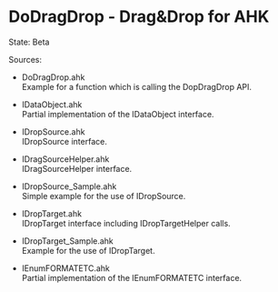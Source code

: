 # DoDragDrop - Drag&Drop for AHK
State: Beta

Sources:  

* DoDragDrop.ahk  
Example for a function which is calling the DopDragDrop API.  

* IDataObject.ahk  
Partial implementation of the IDataObject interface.  

* IDropSource.ahk  
IDropSource interface.  

* IDragSourceHelper.ahk  
IDragSourceHelper interface.  

* IDropSource_Sample.ahk  
Simple example for the use of IDropSource.  

* IDropTarget.ahk  
IDropTarget interface including IDropTargetHelper calls.  

* IDropTarget_Sample.ahk  
Example for the use of IDropTarget.  

* IEnumFORMATETC.ahk  
Partial implementation of the IEnumFORMATETC interface.  
